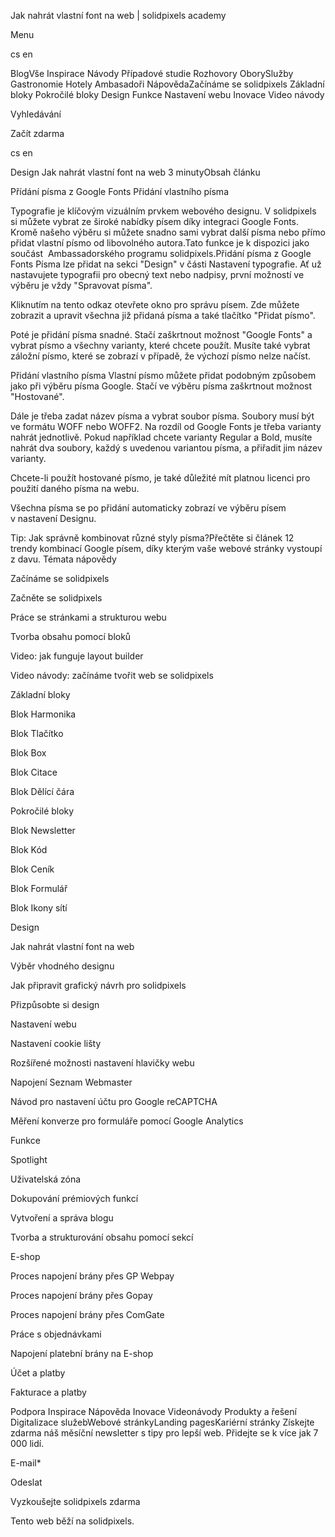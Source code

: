 <p>Jak nahrát vlastní font na web | solidpixels academy</p>
<p>Menu</p>
<p>cs en</p>
<p>BlogVše Inspirace Návody Případové studie Rozhovory OborySlužby Gastronomie Hotely Ambasadoři NápovědaZačínáme se solidpixels Základní bloky Pokročilé bloky Design Funkce Nastavení webu Inovace Video návody</p>
<p>Vyhledávání</p>
<p>Začít zdarma</p>
<p>cs en</p>
<p>Design
Jak nahrát vlastní font na web
3 minutyObsah článku</p>
<p>Přídání písma z Google Fonts
Přidání vlastního písma</p>
<p>Typografie je klíčovým vizuálním prvkem webového designu. V solidpixels si můžete vybrat ze široké nabídky písem díky integraci Google Fonts. Kromě našeho výběru si můžete snadno sami vybrat další písma nebo přímo přidat vlastní písmo od libovolného autora.Tato funkce je k dispozici jako součást  Ambassadorského programu solidpixels.Přidání písma z Google Fonts
Písma lze přidat na sekci "Design" v části Nastavení typografie. Ať už nastavujete typografii pro obecný text nebo nadpisy, první možností ve výběru je vždy "Spravovat písma".</p>
<p>Kliknutím na tento odkaz otevřete okno pro správu písem. Zde můžete zobrazit a upravit všechna již přidaná písma a také tlačítko "Přidat písmo".</p>
<p>Poté je přidání písma snadné. Stačí zaškrtnout možnost "Google Fonts" a vybrat písmo a všechny varianty, které chcete použít. Musíte také vybrat záložní písmo, které se zobrazí v případě, že výchozí písmo nelze načíst.</p>
<p>Přidání vlastního písma
Vlastní písmo můžete přidat podobným způsobem jako při výběru písma Google. Stačí ve výběru písma zaškrtnout možnost "Hostované".</p>
<p>Dále je třeba zadat název písma a vybrat soubor písma. Soubory musí být ve formátu WOFF nebo WOFF2. Na rozdíl od Google Fonts je třeba varianty nahrát jednotlivě. Pokud například chcete varianty Regular a Bold, musíte nahrát dva soubory, každý s uvedenou variantou písma, a přiřadit jim název varianty.</p>
<p>Chcete-li použít hostované písmo, je také důležité mít platnou licenci pro použití daného písma na webu.</p>
<p>Všechna písma se po přidání automaticky zobrazí ve výběru písem v nastavení Designu.</p>
<p>Tip: Jak správně kombinovat různé styly písma?Přečtěte si článek 12 trendy kombinací Google písem, díky kterým vaše webové stránky vystoupí z davu.
Témata nápovědy</p>
<p>Začínáme se solidpixels</p>
<p>Začněte se solidpixels</p>
<p>Práce se stránkami a strukturou webu</p>
<p>Tvorba obsahu pomocí bloků</p>
<p>Video: jak funguje layout builder </p>
<p>Video návody: začínáme tvořit web se solidpixels</p>
<p>Základní bloky</p>
<p>Blok Harmonika</p>
<p>Blok Tlačítko</p>
<p>Blok Box</p>
<p>Blok Citace</p>
<p>Blok Dělící čára</p>
<p>Pokročilé bloky</p>
<p>Blok Newsletter</p>
<p>Blok Kód</p>
<p>Blok Ceník</p>
<p>Blok Formulář</p>
<p>Blok Ikony sítí</p>
<p>Design</p>
<p>Jak nahrát vlastní font na web</p>
<p>Výběr vhodného designu</p>
<p>Jak připravit grafický návrh pro solidpixels</p>
<p>Přizpůsobte si design</p>
<p>Nastavení webu</p>
<p>Nastavení cookie lišty</p>
<p>Rozšířené možnosti nastavení hlavičky webu</p>
<p>Napojení Seznam Webmaster</p>
<p>Návod pro nastavení účtu pro Google reCAPTCHA</p>
<p>Měření konverze pro formuláře pomocí Google Analytics</p>
<p>Funkce</p>
<p>Spotlight</p>
<p>Uživatelská zóna</p>
<p>Dokupování prémiových funkcí</p>
<p>Vytvoření a správa blogu</p>
<p>Tvorba a strukturování obsahu pomocí sekcí</p>
<p>E-shop</p>
<p>Proces napojení brány přes GP Webpay</p>
<p>Proces napojení brány přes Gopay</p>
<p>Proces napojení brány přes ComGate</p>
<p>Práce s objednávkami</p>
<p>Napojení platební brány na E-shop</p>
<p>Účet a platby</p>
<p>Fakturace a platby</p>
<p>Podpora
 Inspirace
Nápověda
Inovace
Videonávody
 Produkty a řešení
 Digitalizace služebWebové stránkyLanding pagesKariérní stránky Získejte zdarma náš měsíční newsletter s tipy pro lepší web. Přidejte se k více jak 7 000 lidí.</p>
<p>E-mail*</p>
<p>Odeslat</p>
<p>Vyzkoušejte solidpixels zdarma</p>
<p>Tento web běží na solidpixels.</p>